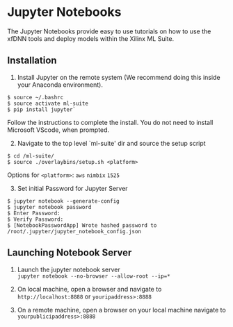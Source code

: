 # Jupyter Notebooks
The Jupyter Notebooks provide easy to use tutorials on how to use the xfDNN tools and deploy models within the Xilinx ML Suite.

## Installation 
1. Install Jupyter on the remote system (We recommend doing this inside your Anaconda environment). 
  ```
  $ source ~/.bashrc
  $ source activate ml-suite
  $ pip install jupyter`
  ```
  Follow the instructions to complete the install. You do not need to install Microsoft VScode, when prompted. 
  
2. Navigate to the top level `ml-suite' dir and source the setup script
  ```
  $ cd /ml-suite/
  $ source ./overlaybins/setup.sh <platform>
  ```
  Options for `<platform>`: `aws` `nimbix` `1525`

3. Set initial Password for Jupyter Server 
  ```
  $ jupyter notebook --generate-config
  $ jupyter notebook password 
  $ Enter Password: 
  $ Verify Password: 
  $ [NotebookPasswordApp] Wrote hashed password to /root/.jupyter/jupyter_notebook_config.json
  ```

## Launching Notebook Server 

1. Launch the jupyter notebook server  
  `jupyter notebook --no-browser --allow-root --ip=*`
  
2. On local machine, open a browser and navigate to `http://localhost:8888` or `youripaddress>:8888`

3. On a remote machine, open a browser on your local machine navigate to `yourpublicipaddress>:8888`
